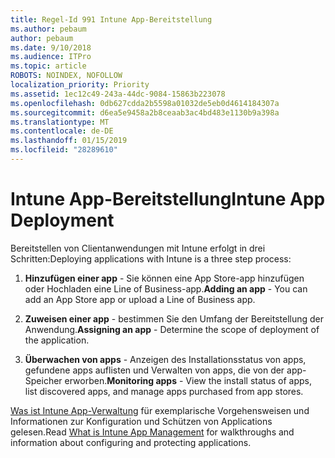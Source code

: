 ```yaml
---
title: Regel-Id 991 Intune App-Bereitstellung
ms.author: pebaum
author: pebaum
ms.date: 9/10/2018
ms.audience: ITPro
ms.topic: article
ROBOTS: NOINDEX, NOFOLLOW
localization_priority: Priority
ms.assetid: 1ec12c49-243a-44dc-9084-15863b223078
ms.openlocfilehash: 0db627cdda2b5598a01032de5eb0d4614184307a
ms.sourcegitcommit: d6ea5e9458a2b8ceaab3ac4bd483e1130b9a398a
ms.translationtype: MT
ms.contentlocale: de-DE
ms.lasthandoff: 01/15/2019
ms.locfileid: "28289610"
---
```

# <a name="intune-app-deployment"></a><span data-ttu-id="1a049-102">Intune App-Bereitstellung</span><span class="sxs-lookup"><span data-stu-id="1a049-102">Intune App Deployment</span></span>

<span data-ttu-id="1a049-103">Bereitstellen von Clientanwendungen mit Intune erfolgt in drei Schritten:</span><span class="sxs-lookup"><span data-stu-id="1a049-103">Deploying applications with Intune is a three step process:</span></span>
  
1. <span data-ttu-id="1a049-104">**Hinzufügen einer app** - Sie können eine App Store-app hinzufügen oder Hochladen eine Line of Business-app.</span><span class="sxs-lookup"><span data-stu-id="1a049-104">**Adding an app** - You can add an App Store app or upload a Line of Business app.</span></span> 
    
2. <span data-ttu-id="1a049-105">**Zuweisen einer app** - bestimmen Sie den Umfang der Bereitstellung der Anwendung.</span><span class="sxs-lookup"><span data-stu-id="1a049-105">**Assigning an app** - Determine the scope of deployment of the application.</span></span> 
    
3. <span data-ttu-id="1a049-106">**Überwachen von apps** - Anzeigen des Installationsstatus von apps, gefundene apps auflisten und Verwalten von apps, die von der app-Speicher erworben.</span><span class="sxs-lookup"><span data-stu-id="1a049-106">**Monitoring apps** - View the install status of apps, list discovered apps, and manage apps purchased from app stores.</span></span> 
    
<span data-ttu-id="1a049-107">[Was ist Intune App-Verwaltung](https://docs.microsoft.com/intune/app-management) für exemplarische Vorgehensweisen und Informationen zur Konfiguration und Schützen von Applications gelesen.</span><span class="sxs-lookup"><span data-stu-id="1a049-107">Read [What is Intune App Management](https://docs.microsoft.com/intune/app-management) for walkthroughs and information about configuring and protecting applications.</span></span> 
  

